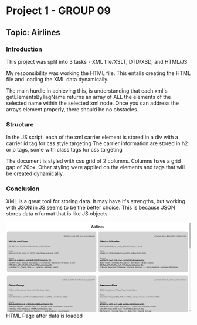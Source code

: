# Project 1 - GROUP 09
## Topic: Airlines

### Introduction

This project was split into 3 tasks - XML file/XSLT, DTD/XSD, and HTML/JS

My responsibility was working the HTML file. This entails creating the HTML file and loading the XML data dynamically.

The main hurdle in achieving this, is understanding that each xml's getElementsByTagName returns an array of ALL the elements of the selected name within the selected xml node. Once you can address the arrays element properly, there should be no obstacles.

### Structure
In the JS script, each of the xml carrier element is stored in a div with a carrier id tag for css style targeting
The carrier information are stored in h2 or p tags, some with class tags for css targeting

The document is styled with css grid of 2 columns. Columns have a grid gap of 20px. Other styling were applied on the elements and tags that will be created dynamically.

### Conclusion
XML is a great tool for storing data. It may have it's strengths, but working with JSON in JS seems to be the better choice. This is because JSON stores data n format that is like JS objects. 

![image info](html_sc.png)
HTML Page after data is loaded